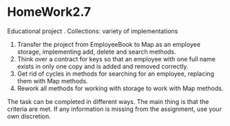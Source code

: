 # HomeWork2.7
 Educational project . Collections: variety of implementations


1. Transfer the project from EmployeeBook to Map as an employee storage, implementing add, delete and search methods.
2. Think over a contract for keys so that an employee with one full name exists in only one copy and is added and removed correctly.
3. Get rid of cycles in methods for searching for an employee, replacing them with Map methods.
4. Rework all methods for working with storage to work with Map methods.

The task can be completed in different ways. The main thing is that the criteria are met. If any information is missing from the assignment, use your own discretion.
